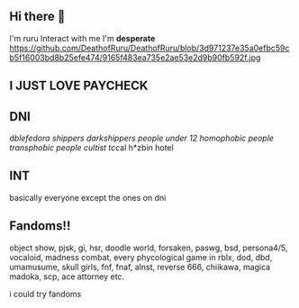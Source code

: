 ## Hi there 👋
 I'm ruru
Interact with me I'm **desperate**
https://github.com/DeathofRuru/DeathofRuru/blob/3d971237e35a0efbc59cb5f16003bd8b25efe474/9165f483ea735e2ae53e2d9b90fb592f.jpg
## I JUST LOVE PAYCHECK 

## DNI
d*blefedora shippers
darkshippers
people under 12
homophobic people 
transphobic people 
cultist 
tcc*al 
h*zbin hotel

## INT
basically everyone except the ones on dni

## Fandoms!!
object show,
pjsk,
gi,
hsr,
doodle world,
forsaken,
paswg,
bsd,
persona4/5,
vocaloid,
madness combat, 
every phycological game in rblx,
dod,
dbd,
umamusume,
skull girls,
fnf,
fnaf,
alnst,
reverse 666,
chiikawa,
magica madoka,
scp,
ace attorney 
etc.  


i could try fandoms 
<!--  
**DieathofRuru/DeathofRuru** is a ✨ _special_ ✨ repository because its `README.md` (this file) appears on your GitHub profile.

Here are some ideas to get you started:

- 🔭 I’m currently working on ...
- 🌱 I’m currently learning ...
- 👯 I’m looking to collaborate on ...
- 🤔 I’m looking for help with ...
- 💬 Ask me about ...
- 📫 How to reach me: ...
- 😄 Pronouns: ...
- ⚡ Fun fact: ...
-->
